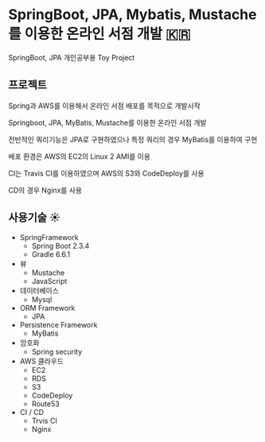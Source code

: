 # SpringBoot, JPA, Mybatis, Mustache를 이용한 온라인 서점 개발 :kr:
SpringBoot, JPA 개인공부용 Toy Project

## 프로젝트 
Spring과 AWS를 이용해서 온라인 서점 배포를 목적으로 개발시작

Springboot, JPA, MyBatis, Mustache를 이용한 온라인 서점 개발

전반적인 쿼리기능은 JPA로 구현하였으나 특정 쿼리의 경우 MyBatis를 이용하여 구현

배포 환경은 AWS의 EC2의 Linux 2 AMI를 이용

CI는 Travis CI를 이용하였으며 AWS의 S3와 CodeDeploy를 사용

CD의 경우 Nginx를 사용

## 사용기술 :sunny:
* SpringFramework
    + Spring Boot 2.3.4
    + Gradle 6.6.1
* 뷰
    + Mustache
    + JavaScript
* 데이터베이스
    + Mysql
* ORM Framework
    + JPA
* Persistence Framework
    + MyBatis
* 암호화
    + Spring security
* AWS 클라우드
    + EC2
    + RDS
    + S3
    + CodeDeploy
    + Route53
* CI / CD
    + Trvis CI
    + Nginx
